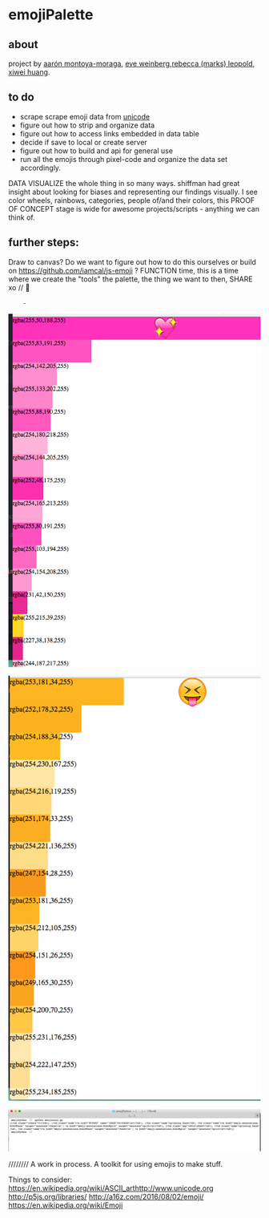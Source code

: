 # emojiPalette

## about

project by [aarón montoya-moraga](https://github.com/aamontoya89), [eve weinberg](https://github.com/evejweinberg),[rebecca (marks) leopold](https://github.com/rebleo), [xiwei huang](https://github.com/xiweiihuang).

## to do

* scrape scrape emoji data from [unicode](http://www.unicode.org/emoji/charts/full-emoji-list.html)
* figure out how to strip and organize data
* figure out how to access links embedded in data table
* decide if save to local or create server
* figure out how to build and api for general use
* run all the emojis through  pixel-code and organize the data set accordingly.



DATA VISUALIZE the whole thing in so many ways. shiffman had great insight about looking for biases and representing our findings visually. I see color wheels, rainbows, categories, people of/and their colors, this PROOF OF CONCEPT stage is wide for awesome projects/scripts - anything we can think of.

## further steps:
Draw to canvas? Do we want to figure out how to do this ourselves or build on https://github.com/iamcal/js-emoji ?
FUNCTION time, this is a time where we create the "tools" the palette, the thing we want to then, SHARE
xo // 💚

		-
![](img1.png)

![](img2.png)

![](img3_data1.png)

////////
A work in process. A toolkit for using emojis to make stuff.


Things to consider: <https://en.wikipedia.org/wiki/ASCII_art><http://www.unicode.org> <http://p5js.org/libraries/> <http://a16z.com/2016/08/02/emoji/> <https://en.wikipedia.org/wiki/Emoji>
